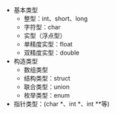 
- 基本类型
    - 整型：int、short、long
    - 字符型：char
    - 实型（浮点型）
    - 单精度实型：float
    - 双精度实型：double
- 构造类型
    - 数组类型
    - 结构类型：struct
    - 联合类型：union
    - 枚举类型：enum
- 指针类型：(char *、int *、int **等) 